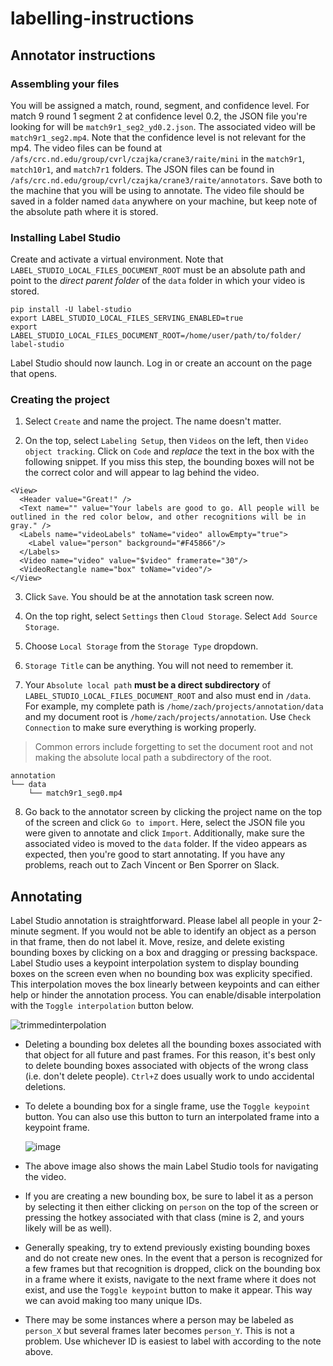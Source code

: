 # labelling-instructions

## Annotator instructions

### Assembling your files

You will be assigned a match, round, segment, and confidence level. For match 9 round 1 segment 2 at confidence level 0.2, the JSON file you're looking for will be `match9r1_seg2_yd0.2.json`. The associated video will be `match9r1_seg2.mp4`. Note that the confidence level is not relevant for the mp4. The video files can be found at `/afs/crc.nd.edu/group/cvrl/czajka/crane3/raite/mini` in the `match9r1`, `match10r1`, and `match7r1` folders. The JSON files can be found in `/afs/crc.nd.edu/group/cvrl/czajka/crane3/raite/annotators`. Save both to the machine that you will be using to annotate. The video file should be saved in a folder named `data` anywhere on your machine, but keep note of the absolute path where it is stored.

### Installing Label Studio

Create and activate a virtual environment. Note that `LABEL_STUDIO_LOCAL_FILES_DOCUMENT_ROOT` must be an absolute path and point to the *direct parent folder* of the `data` folder in which your video is stored.

```
pip install -U label-studio
export LABEL_STUDIO_LOCAL_FILES_SERVING_ENABLED=true
export LABEL_STUDIO_LOCAL_FILES_DOCUMENT_ROOT=/home/user/path/to/folder/
label-studio
```

Label Studio should now launch. Log in or create an account on the page that opens.

### Creating the project

1. Select `Create` and name the project. The name doesn't matter.

2. On the top, select `Labeling Setup`, then `Videos` on the left, then `Video object tracking`. Click on `Code` and *replace* the text in the box with the following snippet. If you miss this step, the bounding boxes will not be the correct color and will appear to lag behind the video.

```
<View>
  <Header value="Great!" />
  <Text name="" value="Your labels are good to go. All people will be outlined in the red color below, and other recognitions will be in gray." />
  <Labels name="videoLabels" toName="video" allowEmpty="true">
    <Label value="person" background="#F45866"/>
  </Labels>
  <Video name="video" value="$video" framerate="30"/>
  <VideoRectangle name="box" toName="video"/>
</View>
```

3. Click `Save`. You should be at the annotation task screen now.

4. On the top right, select `Settings` then `Cloud Storage`. Select `Add Source Storage`.

5. Choose `Local Storage` from the `Storage Type` dropdown.

6. `Storage Title` can be anything. You will not need to remember it.

7. Your `Absolute local path` **must be a direct subdirectory** of `LABEL_STUDIO_LOCAL_FILES_DOCUMENT_ROOT` and also must end in `/data`. For example, my complete path is `/home/zach/projects/annotation/data` and my document root is `/home/zach/projects/annotation`. Use `Check Connection` to make sure everything is working properly.

> Common errors include forgetting to set the document root and not making the absolute local path a subdirectory of the root.

```
annotation
└── data
    └── match9r1_seg0.mp4
```

8. Go back to the annotator screen by clicking the project name on the top of the screen and click `Go to import`. Here, select the JSON file you were given to annotate and click `Import`. Additionally, make sure the associated video is moved to the `data` folder. If the video appears as expected, then you're good to start annotating. If you have any problems, reach out to Zach Vincent or Ben Sporrer on Slack.

## Annotating

Label Studio annotation is straightforward. Please label all people in your 2-minute segment. If you would not be able to identify an object as a person in that frame, then do not label it. Move, resize, and delete existing bounding boxes by clicking on a box and dragging or pressing backspace. Label Studio uses a keypoint interpolation system to display bounding boxes on the screen even when no bounding box was explicity specified. This interpolation moves the box linearly between keypoints and can either help or hinder the annotation process. You can enable/disable interpolation with the `Toggle interpolation` button below.

![trimmedinterpolation](https://github.com/zachvin/labelling-instructions/assets/43306216/c19a0eba-aafb-4e95-864f-0c9e243d15ab)

* Deleting a bounding box deletes all the bounding boxes associated with that object for all future and past frames. For this reason, it's best only to delete bounding boxes associated with objects of the wrong class (i.e. don't delete people). `Ctrl+Z` does usually work to undo accidental deletions.

* To delete a bounding box for a single frame, use the `Toggle keypoint` button. You can also use this button to turn an interpolated frame into a keypoint frame.

  ![image](https://github.com/zachvin/labelling-instructions/assets/43306216/f16dbe5b-ffd9-421a-8350-f484e3799233)

* The above image also shows the main Label Studio tools for navigating the video.

* If you are creating a new bounding box, be sure to label it as a person by selecting it then either clicking on `person` on the top of the screen or pressing the hotkey associated with that class (mine is 2, and yours likely will be as well).

* Generally speaking, try to extend previously existing bounding boxes and do not create new ones. In the event that a person is recognized for a few frames but that recognition is dropped, click on the bounding box in a frame where it exists, navigate to the next frame where it does not exist, and use the `Toggle keypoint` button to make it appear. This way we can avoid making too many unique IDs.

* There may be some instances where a person may be labeled as `person_X` but several frames later becomes `person_Y`. This is not a problem. Use whichever ID is easiest to label with according to the note above.
